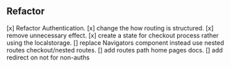 ## Refactor

[x] Refactor Authentication.
[x] change the how routing is structured.
[x] remove unnecessary effect.
[x] create a state for checkout process rather using the localstorage.
[] replace Navigators component instead use nested routes checkout/nested routes.
[] add routes path home pages docs.
[] add redirect on not for non-auths
